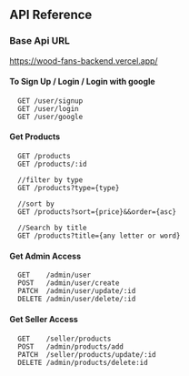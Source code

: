 ## API Reference

### Base Api URL

https://wood-fans-backend.vercel.app/

#### To Sign Up / Login / Login with google

```
  GET /user/signup
  GET /user/login
  GET /user/google
```

#### Get Products

```
  GET /products
  GET /products/:id

  //filter by type
  GET /products?type={type}

  //sort by
  GET /products?sort={price}&&order={asc}

  //Search by title
  GET /products?title={any letter or word}
```

#### Get Admin Access

```
  GET    /admin/user
  POST   /admin/user/create
  PATCH  /admin/user/update/:id
  DELETE /admin/user/delete/:id
```

#### Get Seller Access

```
  GET    /seller/products
  POST   /admin/products/add
  PATCH  /seller/products/update/:id
  DELETE /admin/products/delete:id
```
